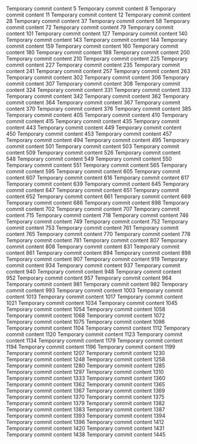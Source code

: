 Temporary commit content 5
Temporary commit content 8
Temporary commit content 11
Temporary commit content 12
Temporary commit content 28
Temporary commit content 37
Temporary commit content 58
Temporary commit content 72
Temporary commit content 79
Temporary commit content 101
Temporary commit content 127
Temporary commit content 140
Temporary commit content 143
Temporary commit content 144
Temporary commit content 159
Temporary commit content 160
Temporary commit content 180
Temporary commit content 188
Temporary commit content 200
Temporary commit content 210
Temporary commit content 225
Temporary commit content 227
Temporary commit content 235
Temporary commit content 241
Temporary commit content 257
Temporary commit content 263
Temporary commit content 302
Temporary commit content 306
Temporary commit content 307
Temporary commit content 308
Temporary commit content 324
Temporary commit content 331
Temporary commit content 333
Temporary commit content 342
Temporary commit content 362
Temporary commit content 364
Temporary commit content 367
Temporary commit content 370
Temporary commit content 376
Temporary commit content 385
Temporary commit content 405
Temporary commit content 410
Temporary commit content 415
Temporary commit content 435
Temporary commit content 443
Temporary commit content 449
Temporary commit content 450
Temporary commit content 453
Temporary commit content 457
Temporary commit content 494
Temporary commit content 495
Temporary commit content 501
Temporary commit content 503
Temporary commit content 509
Temporary commit content 526
Temporary commit content 548
Temporary commit content 549
Temporary commit content 550
Temporary commit content 551
Temporary commit content 565
Temporary commit content 595
Temporary commit content 605
Temporary commit content 607
Temporary commit content 616
Temporary commit content 617
Temporary commit content 639
Temporary commit content 645
Temporary commit content 647
Temporary commit content 651
Temporary commit content 652
Temporary commit content 661
Temporary commit content 669
Temporary commit content 686
Temporary commit content 698
Temporary commit content 702
Temporary commit content 707
Temporary commit content 715
Temporary commit content 718
Temporary commit content 746
Temporary commit content 749
Temporary commit content 752
Temporary commit content 753
Temporary commit content 761
Temporary commit content 765
Temporary commit content 770
Temporary commit content 778
Temporary commit content 781
Temporary commit content 807
Temporary commit content 808
Temporary commit content 831
Temporary commit content 861
Temporary commit content 894
Temporary commit content 898
Temporary commit content 907
Temporary commit content 919
Temporary commit content 934
Temporary commit content 937
Temporary commit content 940
Temporary commit content 948
Temporary commit content 952
Temporary commit content 957
Temporary commit content 964
Temporary commit content 981
Temporary commit content 982
Temporary commit content 993
Temporary commit content 1003
Temporary commit content 1013
Temporary commit content 1017
Temporary commit content 1021
Temporary commit content 1034
Temporary commit content 1045
Temporary commit content 1054
Temporary commit content 1058
Temporary commit content 1068
Temporary commit content 1072
Temporary commit content 1075
Temporary commit content 1096
Temporary commit content 1104
Temporary commit content 1112
Temporary commit content 1120
Temporary commit content 1123
Temporary commit content 1134
Temporary commit content 1179
Temporary commit content 1194
Temporary commit content 1196
Temporary commit content 1199
Temporary commit content 1207
Temporary commit content 1230
Temporary commit content 1248
Temporary commit content 1258
Temporary commit content 1280
Temporary commit content 1285
Temporary commit content 1297
Temporary commit content 1310
Temporary commit content 1333
Temporary commit content 1360
Temporary commit content 1362
Temporary commit content 1365
Temporary commit content 1367
Temporary commit content 1369
Temporary commit content 1370
Temporary commit content 1375
Temporary commit content 1379
Temporary commit content 1382
Temporary commit content 1383
Temporary commit content 1387
Temporary commit content 1393
Temporary commit content 1394
Temporary commit content 1396
Temporary commit content 1412
Temporary commit content 1420
Temporary commit content 1431
Temporary commit content 1438
Temporary commit content 1445
